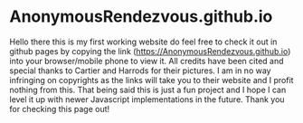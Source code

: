 # AnonymousRendezvous.github.io
Hello there this is my first working website do feel free to check it out in github pages by
copying the link (https://AnonymousRendezvous.github.io) into your browser/mobile phone to view it. All credits have
been cited and special thanks to Cartier and Harrods for their pictures. I am in no way infringing on copyrights
as the links will take you to their website and I profit nothing from this. That being said this is just a fun project and
I hope I can level it up with newer Javascript implementations in the future. Thank you for checking this page out!
